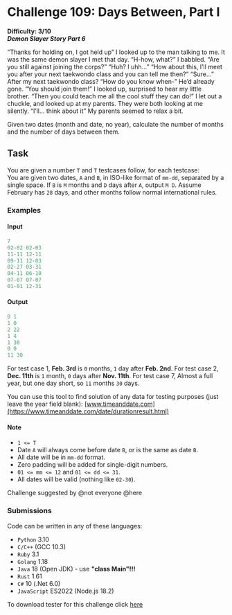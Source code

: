 # Challenge 109: Days Between, Part I

**Difficulty: 3/10**  
_**Demon Slayer Story Part 6**_

“Thanks for holding on, I got held up” I looked up to the man talking to me. It was the same demon slayer I met that day.
“H-how, what?” I babbled.
“Are you still against joining the corps?”
“Huh? I uhh…”
“How about this, I’ll meet you after your next taekwondo class and you can tell me then?”
“Sure…” After my next taekwondo class? “How do you know when-” He’d already gone.
“You should join them!”
I looked up, surprised to hear my little brother.
“Then you could teach me all the cool stuff they can do!”
I let out a chuckle, and looked up at my parents. They were both looking at me silently.
“I’ll… think about it” My parents seemed to relax a bit.

Given two dates (month and date, no year), calculate the number of months and the number of days between them.

## Task

You are given a number `T` and `T` testcases follow, for each testcase:  
You are given two dates, `A` and `B`, in ISO-like format of `mm-dd`, separated by a single space.
If `B` is `M` months and `D` days after `A`, output `M D`.
Assume February has `28` days, and other months follow normal international rules.

### Examples

#### Input

```rs
7
02-02 02-03
11-11 12-11
09-11 12-03
02-27 03-31
04-11 06-10
07-07 07-07
01-01 12-31
```

#### Output

```rs
0 1
1 0
2 22
1 4
1 30
0 0
11 30
```

For test case 1, **Feb. 3rd** is `0` months, `1` day after **Feb. 2nd**.
For test case 2, **Dec. 11th** is `1` month, `0` days after **Nov. 11th**.
For test case 7, Almost a full year, but one day short, so `11` months `30` days.

You can use this tool to find solution of any data for testing purposes (just leave the year field blank): [www.timeanddate.com](https://www.timeanddate.com/date/durationresult.html)

#### Note

- `1 <= T`
- Date `A` will always come before date `B`, or is the same as date `B`.
- All date will be in `mm-dd` format.
- Zero padding will be added for single-digit numbers.
- `01 <= mm <= 12` and `01 <= dd <= 31`.
- All dates will be valid (nothing like `02-30`).

Challenge suggested by @not everyone @here

### Submissions

Code can be written in any of these languages:

- `Python` 3.10
- `C/C++` (GCC 10.3)
- `Ruby` 3.1
- `Golang` 1.18
- `Java` 18 (Open JDK) - use **"class Main"!!!**
- `Rust` 1.61
- `C#` 10 (.Net 6.0)
- `JavaScript` ES2022 (Node.js 18.2)

To download tester for this challenge click [here](https://downgit.github.io/#/home?url=https://github.com/Pomroka/TWT_Challenges_Tester/tree/main/PreviousChallenges/Challenge_109)
